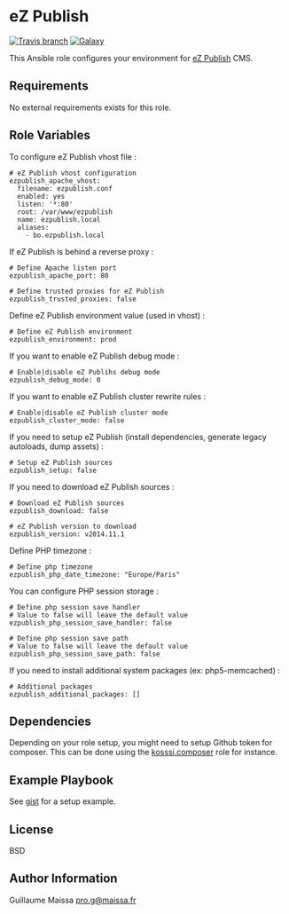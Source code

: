 eZ Publish
==========
[![Travis branch](https://img.shields.io/travis/GMaissa/ansible-role-ezpublish5/master.svg)](https://travis-ci.org/GMaissa/ansible-role-ezpublish5)
[![Galaxy](http://img.shields.io/badge/galaxy-GMaissa.ezpublish5-blue.svg?style=flat)](https://galaxy.ansible.com/list#/roles/5620)

This Ansible role configures your environment for [eZ Publish](http://www.ez.no) CMS.


Requirements
------------

No external requirements exists for this role.


Role Variables
--------------

To configure eZ Publish vhost file :

    # eZ Publish vhost configuration
    ezpublish_apache_vhost:
      filename: ezpublish.conf
      enabled: yes
      listen: '*:80'
      root: /var/www/ezpublish
      name: ezpublish.local
      aliases:
        - bo.ezpublish.local

If eZ Publish is behind a reverse proxy :

    # Define Apache listen port
    ezpublish_apache_port: 80

    # Define trusted proxies for eZ Publish
    ezpublish_trusted_proxies: false

Define eZ Publish environment value (used in vhost) :

    # Define eZ Publish environment
    ezpublish_environment: prod

If you want to enable eZ Publish debug mode :

    # Enable|disable eZ Publihs debug mode
    ezpublish_debug_mode: 0

If you want to enable eZ Publish cluster rewrite rules :

    # Enable|disable eZ Publish cluster mode
    ezpublish_cluster_mode: false

If you need to setup eZ Publish (install dependencies, generate legacy autoloads, dump assets) :

    # Setup eZ Publish sources
    ezpublish_setup: false

If you need to download eZ Publish sources :

    # Download eZ Publish sources
    ezpublish_download: false

    # eZ Publish version to download
    ezpublish_version: v2014.11.1

Define PHP timezone :

    # Define php timezone
    ezpublish_php_date_timezone: "Europe/Paris"

You can configure PHP session storage :

    # Define php session save handler
    # Value to false will leave the default value
    ezpublish_php_session_save_handler: false

    # Define php session save path
    # Value to false will leave the default value
    ezpublish_php_session_save_path: false

If you need to install additional system packages (ex: php5-memcached) :

    # Additional packages
    ezpublish_additional_packages: []


Dependencies
------------

Depending on your role setup, you might need to setup Github token for composer. This can be done using the [kosssi.composer](https://galaxy.ansible.com/list#/roles/1119) role for instance.


Example Playbook
----------------

See [gist](https://gist.github.com/GMaissa/653a5110a6b4a4200d27) for a setup example.


License
-------

BSD


Author Information
------------------

Guillaume Maissa <pro.g@maissa.fr>
